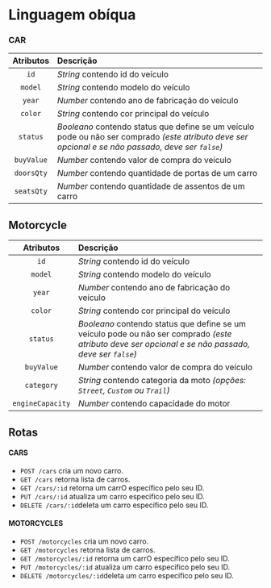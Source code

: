 # Linguagem obíqua


### CAR
| Atributos | Descrição |
| :-------: | :-------- |
| `id`   | _String_ contendo id do veículo |
| `model`   | _String_ contendo modelo do veículo |
| `year`    | _Number_ contendo ano de fabricação do veículo |
| `color`   | _String_ contendo cor principal do veículo |
| `status`  | _Booleano_ contendo status que define se um veículo pode ou não ser comprado _(este atributo deve ser opcional e se não passado, deve ser `false`)_ |
| `buyValue` | _Number_ contendo valor de compra do veículo |
| `doorsQty` | _Number_ contendo quantidade de portas de um carro |
| `seatsQty` | _Number_ contendo quantidade de assentos de um carro |

## Motorcycle
| Atributos | Descrição |
| :-------: | :-------- |
| `id`   | _String_ contendo id do veículo |
| `model`   | _String_ contendo modelo do veículo |
| `year`    | _Number_ contendo ano de fabricação do veículo |
| `color`   | _String_ contendo cor principal do veículo |
| `status`  | _Booleano_ contendo status que define se um veículo pode ou não ser comprado _(este atributo deve ser opcional e se não passado, deve ser `false`)_ |
| `buyValue` | _Number_ contendo valor de compra do veículo |
| `category` | _String_ contendo categoria da moto _(opções: `Street`, `Custom` ou `Trail`)_ |
| `engineCapacity` | _Number_ contendo capacidade do motor |

## Rotas

#### CARS 
- `POST /cars` cria um novo carro.
- `GET /cars` retorna lista de carros.
- `GET /cars/:id` retorna um carrO específico pelo seu ID.
- `PUT /cars/:id` atualiza um carro especifico pelo seu ID.
- `DELETE /cars/:id`deleta um carro especifico pelo seu ID.

#### MOTORCYCLES

- `POST /motorcycles` cria um novo carro.
- `GET /motorcycles` retorna lista de carros.
- `GET /motorcycles/:id` retorna um carrO específico pelo seu ID.
- `PUT /motorcycles/:id` atualiza um carro especifico pelo seu ID.
- `DELETE /motorcycles/:id`deleta um carro especifico pelo seu ID.
